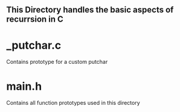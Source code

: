 ## This Directory handles the basic aspects of recurrsion in C

# _putchar.c
Contains prototype for a custom putchar

# main.h
Contains all function prototypes used in this directory
